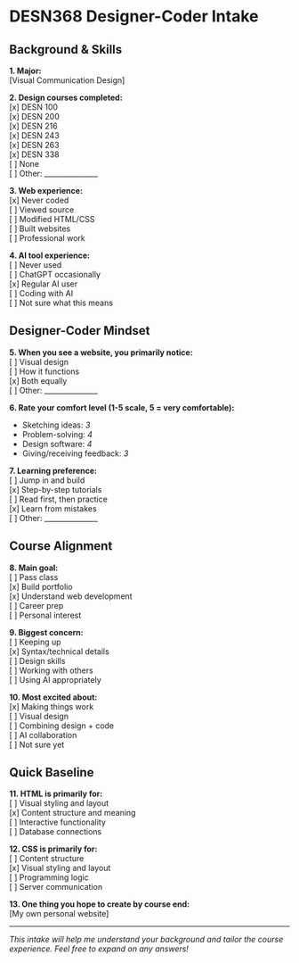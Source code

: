 # DESN368 Designer-Coder Intake

## Background & Skills

**1. Major:**  
[Visual Communication Design]

**2. Design courses completed:**  
[x] DESN 100  
[x] DESN 200  
[x] DESN 216  
[x] DESN 243  
[x] DESN 263  
[x] DESN 338  
[ ] None  
[ ] Other: _______________

**3. Web experience:**  
[x] Never coded  
[ ] Viewed source  
[ ] Modified HTML/CSS  
[ ] Built websites  
[ ] Professional work

**4. AI tool experience:**  
[ ] Never used  
[ ] ChatGPT occasionally  
[x] Regular AI user  
[ ] Coding with AI  
[ ] Not sure what this means

## Designer-Coder Mindset

**5. When you see a website, you primarily notice:**  
[ ] Visual design  
[ ] How it functions  
[x] Both equally  
[ ] Other: _______________

**6. Rate your comfort level (1-5 scale, 5 = very comfortable):**  
- Sketching ideas: _3_  
- Problem-solving: _4_  
- Design software: _4_  
- Giving/receiving feedback: _3_

**7. Learning preference:**  
[ ] Jump in and build  
[x] Step-by-step tutorials  
[ ] Read first, then practice  
[x] Learn from mistakes  
[ ] Other: _______________

## Course Alignment

**8. Main goal:**  
[ ] Pass class  
[x] Build portfolio  
[x] Understand web development  
[ ] Career prep  
[ ] Personal interest

**9. Biggest concern:**  
[ ] Keeping up  
[x] Syntax/technical details  
[ ] Design skills  
[ ] Working with others  
[ ] Using AI appropriately

**10. Most excited about:**  
[x] Making things work  
[ ] Visual design  
[ ] Combining design + code  
[ ] AI collaboration  
[ ] Not sure yet

## Quick Baseline

**11. HTML is primarily for:**  
[ ] Visual styling and layout  
[x] Content structure and meaning  
[ ] Interactive functionality  
[ ] Database connections

**12. CSS is primarily for:**  
[ ] Content structure  
[x] Visual styling and layout  
[ ] Programming logic  
[ ] Server communication

**13. One thing you hope to create by course end:**  
[My own personal website]

---
*This intake will help me understand your background and tailor the course experience. Feel free to expand on any answers!*
